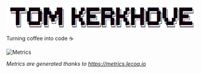 ![ASCII Art](https://raw.githubusercontent.com/tomkerkhove/tomkerkhove/master/media/ascii-art.png)

Turning coffee into code ☕

![Metrics](https://metrics.lecoq.io/tomkerkhove?template=classic&followup=1&isocalendar=1&languages=1&stars=1&isocalendar.duration=half-year&stars.limit=4&config.timezone=Europe%2FBerlin)

*Metrics are generated thanks to https://metrics.lecoq.io*
